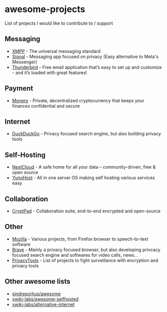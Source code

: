 # awesome-projects
List of projects I would like to contribute to / support

## Messaging
- [XMPP](https://github.com/xsf) - The universal messaging standard
- [Signal](https://github.com/signalapp) - Messaging app focused on privacy (Easy alternative to Meta's Messenger)
- [Thunderbird](https://www.thunderbird.net/fr/) - Free email application that’s easy to set up and customize - and it’s loaded with great features!

## Payment
- [Monero](https://github.com/monero-project) - Private, decentralized cryptocurrency that keeps your finances confidential and secure

## Internet
- [DuckDuckGo](https://github.com/duckduckgo) - Privacy focused search engine, but also building privacy tools

## Self-Hosting
- [NextCloud](https://github.com/nextcloud) - A safe home for all your data – community-driven, free & open source
- [YunoHost](https://github.com/YunoHost) - All in one server OS making self hosting various services easy 

## Collaboration
- [CryptPad](https://github.com/xwiki-labs) - Collaboration suite, end-to-end encrypted and open-source

## Other
- [Mozilla](https://github.com/mozilla) - Various projects, from Firefox browser to speech-to-text software
- [Brave](https://github.com/brave/) - Mainly a privacy focused browser, but also developing privcacy focused search engine and softwares for video calls, news...
- [PrivacyTools](https://www.privacytools.io/) - List of projects to fight surveillance with encryption and privacy tools

## Other awesome lists
- [sindresorhus/awesome](https://github.com/sindresorhus/awesome)
- [xwiki-labs/awesome-selfhosted](https://github.com/xwiki-labs/awesome-selfhosted)
- [xwiki-labs/alternative-internet](https://github.com/xwiki-labs/alternative-internet)
